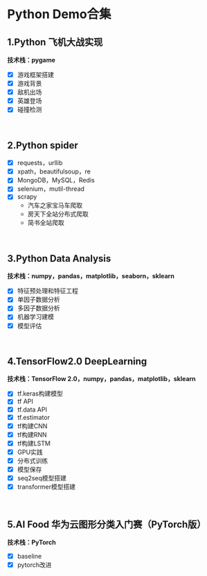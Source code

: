 #  Python Demo合集

## 1.Python 飞机大战实现

**技术栈：pygame**

- [x] 游戏框架搭建
- [x] 游戏背景
- [x] 敌机出场
- [x] 英雄登场
- [x] 碰撞检测

<br />



## 2.Python spider

- [x] requests，urllib
- [x] xpath，beautifulsoup，re
- [x] MongoDB，MySQL，Redis
- [x] selenium，mutil-thread
- [x] scrapy
  - 汽车之家宝马车爬取
  - 房天下全站分布式爬取
  - 简书全站爬取

<br />



## 3.Python Data Analysis

**技术栈：numpy，pandas，matplotlib，seaborn，sklearn**

- [x] 特征预处理和特征工程
- [x] 单因子数据分析
- [x] 多因子数据分析
- [x] 机器学习建模
- [x] 模型评估

<br />



## 4.TensorFlow2.0 DeepLearning

**技术栈：TensorFlow 2.0，numpy，pandas，matplotlib，sklearn**

- [x] tf.keras构建模型
- [x] tf  API
- [x] tf.data  API
- [x] tf.estimator
- [x] tf构建CNN
- [x] tf构建RNN
- [x] tf构建LSTM
- [x] GPU实践
- [x] 分布式训练
- [x] 模型保存
- [x] seq2seq模型搭建
- [x] transformer模型搭建

<br />



## 5.AI Food 华为云图形分类入门赛（PyTorch版）

**技术栈：PyTorch**

- [x] baseline
- [x] pytorch改进

<br />

